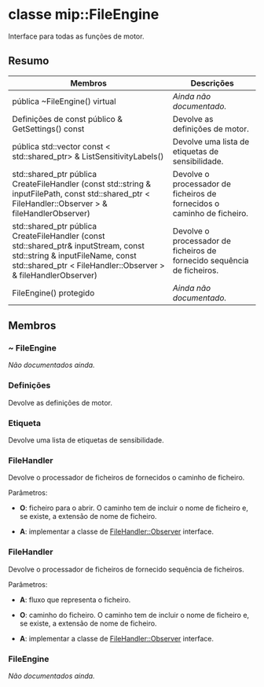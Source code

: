# <a name="class-mipfileengine"></a>classe mip::FileEngine 
Interface para todas as funções de motor.
  
## <a name="summary"></a>Resumo
 Membros                        | Descrições                                
--------------------------------|---------------------------------------------
 pública ~FileEngine() virtual  | _Ainda não documentado._
 Definições de const público & GetSettings() const  |  Devolve as definições de motor.
pública std::vector const < std::shared_ptr<Label>> & ListSensitivityLabels()  |  Devolve uma lista de etiquetas de sensibilidade.
std::shared_ptr pública<FileHandler> CreateFileHandler (const std::string & inputFilePath, const std::shared_ptr < FileHandler::Observer > & fileHandlerObserver)  |  Devolve o processador de ficheiros de fornecidos o caminho de ficheiro.
std::shared_ptr pública<FileHandler> CreateFileHandler (const std::shared_ptr<Stream>& inputStream, const std::string & inputFileName, const std::shared_ptr < FileHandler::Observer > & fileHandlerObserver)  |  Devolve o processador de ficheiros de fornecido sequência de ficheiros.
 FileEngine() protegido  | _Ainda não documentado._
  
## <a name="members"></a>Membros
  
### <a name="fileengine"></a>~ FileEngine
_Não documentados ainda._

  
### <a name="settings"></a>Definições
Devolve as definições de motor.
  
### <a name="label"></a>Etiqueta
Devolve uma lista de etiquetas de sensibilidade.
  
### <a name="filehandler"></a>FileHandler
Devolve o processador de ficheiros de fornecidos o caminho de ficheiro.

Parâmetros:  
* **O**: ficheiro para o abrir. O caminho tem de incluir o nome de ficheiro e, se existe, a extensão de nome de ficheiro. 


* **A**: implementar a classe de [FileHandler::Observer](class_mip_filehandler_observer.md) interface.


  
### <a name="filehandler"></a>FileHandler
Devolve o processador de ficheiros de fornecido sequência de ficheiros.

Parâmetros:  
* **A**: fluxo que representa o ficheiro. 


* **O**: caminho do ficheiro. O caminho tem de incluir o nome de ficheiro e, se existe, a extensão de nome de ficheiro. 


* **A**: implementar a classe de [FileHandler::Observer](class_mip_filehandler_observer.md) interface.


  
### <a name="fileengine"></a>FileEngine
_Não documentados ainda._
